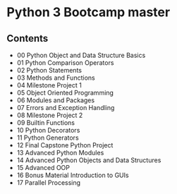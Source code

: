 # Python 3 Bootcamp master

## Contents

- 00 Python Object and Data Structure Basics
- 01 Python Comparison Operators
- 02 Python Statements
- 03 Methods and Functions
- 04 Milestone Project  1
- 05 Object Oriented Programming
- 06 Modules and Packages
- 07 Errors and Exception Handling
- 08 Milestone Project  2
- 09 Builtin Functions
- 10 Python Decorators
- 11 Python Generators
- 12 Final Capstone Python Project
- 13 Advanced Python Modules
- 14 Advanced Python Objects and Data Structures
- 15 Advanced OOP
- 16 Bonus Material  Introduction to GUIs
- 17 Parallel Processing